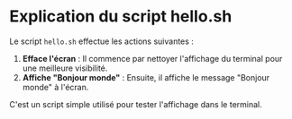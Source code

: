 # Explication du script hello.sh

Le script `hello.sh` effectue les actions suivantes :

1. **Efface l'écran** : Il commence par nettoyer l'affichage du terminal pour une meilleure visibilité.
2. **Affiche "Bonjour monde"** : Ensuite, il affiche le message "Bonjour monde" à l'écran.

C'est un script simple utilisé pour tester l'affichage dans le terminal.


